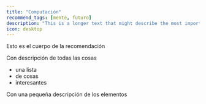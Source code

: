 ```yaml
---
title: "Computación"
recommend_tags: [mente, futuro]
description: "This is a longer text that might describe the most important aspect of the field"
icon: desktop
---
```

Esto es el cuerpo de la recomendación

Con descripción de todas las cosas

* una lista
* de cosas
* interesantes

Con una pequeña descripción de los elementos